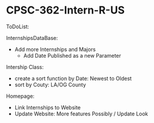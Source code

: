 # CPSC-362-Intern-R-US

ToDoList:

InternshipsDataBase:
- Add more Internships and Majors
    - Add Date Published as a new Parameter

Intership Class:
- create a sort function by Date: Newest to Oldest
- sort by Couty: LA/OG County

Homepage:
- Link Internships to Website
- Update Website: More features Possibly / Update Look
